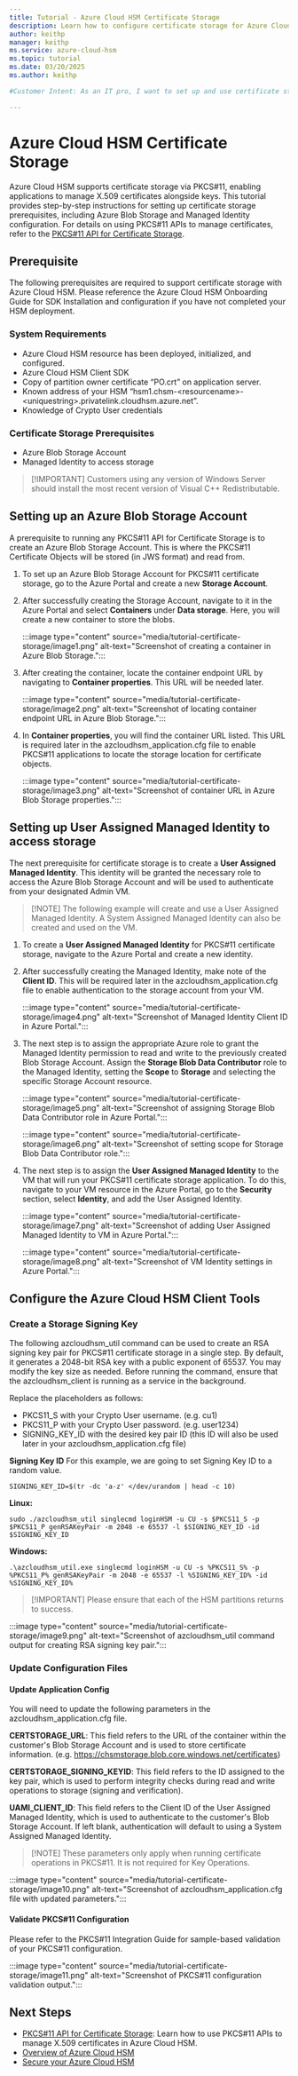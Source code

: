 ```yaml
---
title: Tutorial - Azure Cloud HSM Certificate Storage
description: Learn how to configure certificate storage for Azure Cloud HSM using PKCS#11.
author: keithp
manager: keithp
ms.service: azure-cloud-hsm
ms.topic: tutorial
ms.date: 03/20/2025
ms.author: keithp

#Customer Intent: As an IT pro, I want to set up and use certificate storage for Azure Cloud HSM to help ensure security and compliance.

---
```


# Azure Cloud HSM Certificate Storage

Azure Cloud HSM supports certificate storage via PKCS#11, enabling applications to manage X.509 certificates alongside keys. This tutorial provides step-by-step instructions for setting up certificate storage prerequisites, including Azure Blob Storage and Managed Identity configuration. For details on using PKCS#11 APIs to manage certificates, refer to the [PKCS#11 API for Certificate Storage](pkcs-api-certificate-storage.md).

## Prerequisite

The following prerequisites are required to support certificate storage with Azure Cloud HSM. Please reference the Azure Cloud HSM Onboarding Guide for SDK Installation and configuration if you have not completed your HSM deployment.

### System Requirements

- Azure Cloud HSM resource has been deployed, initialized, and configured.
- Azure Cloud HSM Client SDK
- Copy of partition owner certificate “PO.crt” on application server.
- Known address of your HSM “hsm1.chsm-\<resourcename\>-\<uniquestring\>.privatelink.cloudhsm.azure.net”.
- Knowledge of Crypto User credentials

### Certificate Storage Prerequisites

- Azure Blob Storage Account
- Managed Identity to access storage

> [!IMPORTANT] Customers using any version of Windows Server should install the most recent version of Visual C++ Redistributable.

## Setting up an Azure Blob Storage Account

A prerequisite to running any PKCS#11 API for Certificate Storage is to create an Azure Blob Storage Account. This is where the PKCS#11 Certificate Objects will be stored (in JWS format) and read from.

1. To set up an Azure Blob Storage Account for PKCS#11 certificate storage, go to the Azure Portal and create a new **Storage Account**.
2. After successfully creating the Storage Account, navigate to it in the Azure Portal and select **Containers** under **Data storage**. Here, you will create a new container to store the blobs.

   :::image type="content" source="media/tutorial-certificate-storage/image1.png" alt-text="Screenshot of creating a container in Azure Blob Storage.":::

3. After creating the container, locate the container endpoint URL by navigating to **Container properties**. This URL will be needed later.

   :::image type="content" source="media/tutorial-certificate-storage/image2.png" alt-text="Screenshot of locating container endpoint URL in Azure Blob Storage.":::

4. In **Container properties**, you will find the container URL listed. This URL is required later in the azcloudhsm_application.cfg file to enable PKCS#11 applications to locate the storage location for certificate objects.

   :::image type="content" source="media/tutorial-certificate-storage/image3.png" alt-text="Screenshot of container URL in Azure Blob Storage properties.":::

## Setting up User Assigned Managed Identity to access storage

The next prerequisite for certificate storage is to create a **User Assigned Managed Identity**. This identity will be granted the necessary role to access the Azure Blob Storage Account and will be used to authenticate from your designated Admin VM.

> [!NOTE] The following example will create and use a User Assigned Managed Identity. A System Assigned Managed Identity can also be created and used on the VM.

1. To create a **User Assigned Managed Identity** for PKCS#11 certificate storage, navigate to the Azure Portal and create a new identity.
2. After successfully creating the Managed Identity, make note of the **Client ID**. This will be required later in the azcloudhsm_application.cfg file to enable authentication to the storage account from your VM.

   :::image type="content" source="media/tutorial-certificate-storage/image4.png" alt-text="Screenshot of Managed Identity Client ID in Azure Portal.":::

3. The next step is to assign the appropriate Azure role to grant the Managed Identity permission to read and write to the previously created Blob Storage Account. Assign the **Storage Blob Data Contributor** role to the Managed Identity, setting the **Scope** to **Storage** and selecting the specific Storage Account resource.

   :::image type="content" source="media/tutorial-certificate-storage/image5.png" alt-text="Screenshot of assigning Storage Blob Data Contributor role in Azure Portal.":::

   :::image type="content" source="media/tutorial-certificate-storage/image6.png" alt-text="Screenshot of setting scope for Storage Blob Data Contributor role.":::

4. The next step is to assign the **User Assigned Managed Identity** to the VM that will run your PKCS#11 certificate storage application. To do this, navigate to your VM resource in the Azure Portal, go to the **Security** section, select **Identity**, and add the User Assigned Identity.

   :::image type="content" source="media/tutorial-certificate-storage/image7.png" alt-text="Screenshot of adding User Assigned Managed Identity to VM in Azure Portal.":::

   :::image type="content" source="media/tutorial-certificate-storage/image8.png" alt-text="Screenshot of VM Identity settings in Azure Portal.":::

## Configure the Azure Cloud HSM Client Tools

### Create a Storage Signing Key

The following azcloudhsm_util command can be used to create an RSA signing key pair for PKCS#11 certificate storage in a single step. By default, it generates a 2048-bit RSA key with a public exponent of 65537. You may modify the key size as needed. Before running the command, ensure that the azcloudhsm_client is running as a service in the background.

Replace the placeholders as follows:

- PKCS11_S with your Crypto User username. (e.g. cu1)
- PKCS11_P with your Crypto User password. (e.g. user1234)
- SIGNING_KEY_ID with the desired key pair ID (this ID will also be used later in your azcloudhsm_application.cfg file)

**Signing Key ID** For this example, we are going to set Signing Key ID to a random value.

```
SIGNING_KEY_ID=$(tr -dc 'a-z' </dev/urandom | head -c 10)
```

**Linux:**

```
sudo ./azcloudhsm_util singlecmd loginHSM -u CU -s $PKCS11_S -p $PKCS11_P genRSAKeyPair -m 2048 -e 65537 -l $SIGNING_KEY_ID -id $SIGNING_KEY_ID
```

**Windows:**

```
.\azcloudhsm_util.exe singlecmd loginHSM -u CU -s %PKCS11_S% -p %PKCS11_P% genRSAKeyPair -m 2048 -e 65537 -l %SIGNING_KEY_ID% -id %SIGNING_KEY_ID%
```

> [!IMPORTANT] Please ensure that each of the HSM partitions returns to success.

:::image type="content" source="media/tutorial-certificate-storage/image9.png" alt-text="Screenshot of azcloudhsm_util command output for creating RSA signing key pair.":::

### Update Configuration Files

#### Update Application Config

You will need to update the following parameters in the azcloudhsm_application.cfg file.

**CERTSTORAGE_URL**: This field refers to the URL of the container within the customer's Blob Storage Account and is used to store certificate information. (e.g. <https://chsmstorage.blob.core.windows.net/certificates>)

**CERTSTORAGE_SIGNING_KEYID**: This field refers to the ID assigned to the key pair, which is used to perform integrity checks during read and write operations to storage (signing and verification).

**UAMI_CLIENT_ID**: This field refers to the Client ID of the User Assigned Managed Identity, which is used to authenticate to the customer's Blob Storage Account. If left blank, authentication will default to using a System Assigned Managed Identity.

> [!NOTE] These parameters only apply when running certificate operations in PKCS#11. It is not required for Key Operations.

:::image type="content" source="media/tutorial-certificate-storage/image10.png" alt-text="Screenshot of azcloudhsm_application.cfg file with updated parameters.":::

#### Validate PKCS#11 Configuration

Please refer to the PKCS#11 Integration Guide for sample-based validation of your PKCS#11 configuration.

:::image type="content" source="media/tutorial-certificate-storage/image11.png" alt-text="Screenshot of PKCS#11 configuration validation output.":::

## Next Steps

- [PKCS#11 API for Certificate Storage](pkcs-api-certificate-storage.md): Learn how to use PKCS#11 APIs to manage X.509 certificates in Azure Cloud HSM.
- [Overview of Azure Cloud HSM](overview.md)
- [Secure your Azure Cloud HSM](secure-cloud-hsm.md)
